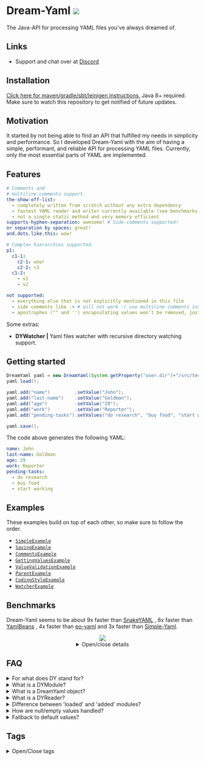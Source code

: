 # Dream-Yaml [![](https://jitpack.io/v/Osiris-Team/Dream-Yaml.svg)](https://jitpack.io/#Osiris-Team/Dream-Yaml)
The Java-API for processing YAML files you've always dreamed of.
## Links
 - Support and chat over at [Discord](https://discord.com/invite/GGNmtCC)
## Installation
[Click here for maven/gradle/sbt/leinigen instructions.](https://jitpack.io/#Osiris-Team/Dream-Yaml/LATEST)
Java 8+ required.
Make sure to watch this repository to get notified of future updates.
## Motivation
It started by not being able to find an API that fulfilled my needs in simplicity and performance.
So I developed Dream-Yaml with the aim of having a simple, performant, and reliable API for processing YAML files.
Currently, only the most essential parts of YAML are implemented.
## Features
```YAML
# Comments and
# multiline comments support.
the-show-off-list: 
  - completely written from scratch without any extra dependency
  - fastest YAML reader and writer currently available (see benchmarks below)
  - not a single static method and very memory efficient
supports-hyphen-separation: awesome! # Side-comments supported!
or separation by spaces: great!
and.dots.like.this: wow!

# Complex hierarchies supported.
p1:
  c1-1:
    c2-1: wow!
    c2-2: <3
  c1-2:
    - v1
    - v2

not supported:
  - everything else that is not explicitly mentioned in this file
  - side comments like -> # will not work :( use multiline comments instead
  - apostrophes ("" and '') encapsulating values won’t be removed, just don't use them
```
Some extras:
 - **DYWatcher |** Yaml files watcher with recursive directory watching support.
## Getting started
```java
DreamYaml yaml = new DreamYaml(System.getProperty("user.dir")+"/src/test/simple-example.yml");
yaml.load();

yaml.add("name")         .setValue("John");
yaml.add("last-name")    .setValue("Goldman");
yaml.add("age")          .setValue("29");
yaml.add("work")         .setValue("Reporter");
yaml.add("pending-tasks").setValues("do research", "buy food", "start working");

yaml.save();
```
The code above generates the following YAML:
```yaml
name: John
last-name: Goldman
age: 29
work: Reporter
pending-tasks: 
  - do research
  - buy food
  - start working
```
## Examples
These examples build on top of each other, so make sure to follow the order.
* [`SimpleExample`](https://github.com/Osiris-Team/Dream-Yaml/blob/main/src/test/java/com/osiris/dyml/examples/SimpleExample.java)
* [`SavingExample`](https://github.com/Osiris-Team/Dream-Yaml/blob/main/src/test/java/com/osiris/dyml/examples/SavingExample.java)
* [`CommentsExample`](https://github.com/Osiris-Team/Dream-Yaml/blob/main/src/test/java/com/osiris/dyml/examples/CommentsExample.java)
* [`GettingValuesExample`](https://github.com/Osiris-Team/Dream-Yaml/blob/main/src/test/java/com/osiris/dyml/examples/GettingValuesExample.java)
* [`ValueValidationExample`](https://github.com/Osiris-Team/Dream-Yaml/blob/main/src/test/java/com/osiris/dyml/examples/ValueValidationExample.java)
* [`ParentExample`](https://github.com/Osiris-Team/Dream-Yaml/blob/main/src/test/java/com/osiris/dyml/examples/ParentExample.java)
* [`CodingStyleExample`](https://github.com/Osiris-Team/Dream-Yaml/blob/main/src/test/java/com/osiris/dyml/examples/CodingStyleExample.java)
* [`WatcherExample`](https://github.com/Osiris-Team/Dream-Yaml/blob/main/src/test/java/com/osiris/dyml/examples/DYWatcherExample.java)
## Benchmarks
Dream-Yaml seems to be about 9x faster than [SnakeYAML](https://bitbucket.org/asomov/snakeyaml/src/master/)
, 8x faster than [YamlBeans](https://github.com/EsotericSoftware/yamlbeans)
, 4x faster than [eo-yaml](https://github.com/decorators-squad/eo-yaml)
 and 3x faster than [Simple-Yaml](https://github.com/Carleslc/Simple-YAML).
<div align="center">
  <img src="https://i.imgur.com/rupU0Ea.png">
<details>
  <summary>Open/close details</summary>
<img src="https://i.imgur.com/Dvob5Ly.png">
</details>
</div>

## FAQ
<div>
<details>
  <summary>For what does DY stand for?</summary>
DreamYaml.
</details>
<details>
  <summary>What is a DYModule?</summary>
It is the in-memory representation of a yaml section. For example 'name: John' is one module. It has the key 'name' and the value 'John'.
</details>
<details>
  <summary>What is a DreamYaml object?</summary>
It is the in-memory representation of the full yaml file and contains all of the modules, which can be accessed by their keys.
</details>
<details>
  <summary>What is a DYReader?</summary>
It is responsible for reading the yaml file and parsing its objects into modules, which then get added to the DreamYaml object.
These are named 'loaded modules' by the way.
</details>
<details>
  <summary>Difference between 'loaded' and 'added' modules?</summary>
The only difference, is that loaded modules cannot have default values set.
They are basically the raw output from your yaml file. Added modules get created when you call the add() method. Their initial value is taken from the  
loaded module with the same keys.
</details>
<details>
  <summary>How are null/empty values handled?</summary>
<pre>
parent:
  key1:               # this value is null
  key2: ~             # not null, but a string
  key3: null          # not null, but a string
  key5: "null"        # not null, but a string
  key5: ""            # this value is null (note that if you disable the remove quotes post-processing option, this is a string("") and not empty, otherwise this gets turned into a null value)
</pre>
To sum it up: <b>Empty values do NOT exist. Null values exist. </b>
Note that null values are removed from the modules values list, in the post-processing part while parsing the yaml file.
You can disable it though, if you want.
</details>
<details>
  <summary>Fallback to default values?</summary>
When the 'real value' is null, return the default value.
This feature is enabled by default. You can change it for each individual module.
</details>
</div>

## Tags
<div>
<details>
  <summary>Open/Close tags</summary>
Tags are used to make this repository easier to find for others. <br>
yaml javascript
yaml java library
yaml java map
yaml java map example
yaml java list
yaml java api
yaml javascript example
yaml java code generation
yaml java spring
java yaml array
yaml and java
java yaml arraylist
yaml annotations java
java yaml anchors
java yaml auslesen
yaml string array java
load a yaml file java
read a yaml file java
yaml java boolean
java yaml binding
java yaml build
java yaml bean
yaml java spring boot
best yaml java library
java best yaml parser
yaml bigdecimal java
yaml java class
yaml java configuration
yaml java create
java yaml configuration library
java yaml config example
yaml checker java
java yaml cannot create property
yaml java doc
yaml java dictionary
yaml deserialize java
yaml deserialization java
java yaml dump to file
yaml diff java
java yaml default value
java yaml dump options
yaml java example
yaml java enums
yaml en java
yaml escape java
java yaml einlesen
yaml parser java example
yaml java jackson example
java yaml file reader
yaml for java
yaml files java
yaml for java configuration
java yaml file writer
java yaml framework
yaml flatten java
yaml factory java
yaml java github
yaml java generator
yaml generate java class
java yaml get value
yaml generate java
swagger yaml generate java
openapi yaml generate java
yaml java hashmap
yaml to html java
heroku yml java
yaml java.io.ioexception stream closed
yaml in java
java yaml inheritance
java yaml import
yaml interface java
java yaml implementation
yaml iterator java
read yaml in java
yaml java jackson
yaml java json
yaml parser java jackson
yaml to json java library
java yaml vs json
java yaml to json jackson
yaml file to json java
kubernetes yaml java_opts
java kubernetes yaml
java yaml key value
yaml java lib
yaml java list of objects
java.lang.illegalargumentexception could not resolve placeholder yml
yaml.load java
java yaml list example
java yaml libraries
yaml java maven
yaml java mapping
java yaml map of objects
java yaml merge
java yaml mapper
java yaml maven dependency
yaml java.nio.charset.malformedinputexception input length = 1
java yaml ignore null
java yaml nested objects
yaml nested java
yaml caused by java.nio.charset.malformedinputexception input length = 1
java yaml dot notation
java yaml dump ignore null
yaml java object
yaml java_opts
java yaml output
java yaml override
yaml or java
yaml to java online
yaml parser java online
yaml java parser
yaml java properties
yaml java parser example
yaml java parsing
yaml java pojo
java yaml parser jackson
java yaml properties example
java yaml parser library
yaml query java
yaml java reader
yaml java rest
java yaml read list
java yaml reader library
yaml file reader java
yaml config reader java
java read yaml properties
java read yaml configuration file
yaml java set
yaml java snakeyaml
java yaml schema validator
yaml schema java
java yaml snakeyaml example
yaml java tutorial
java yaml to json
yaml to java
yaml to java object
java yaml to map
yaml to java class
java yaml to properties
yaml class java.util.linkedhashmap cannot be cast to class
java use yaml
yaml java.lang.classcastexception java.util.linkedhashmap cannot be cast to
yaml to java.util.properties
java update yaml file
read yaml using java
generate yaml using java
java update yaml
yaml validator java
java yaml vs properties
java yaml variables
java yaml @value
java yaml writer
yaml with java
java yaml parser with comments
yaml file writer java
read yaml with java
use yaml with java
read yaml in java with jackson
write yaml in java with jackson
yaml to xml java
yaml xpath java
java yaml vs xml
yaml java 11
java yaml 1.2 parser
java yaml 1.2
yaml 2 java
openapi 3 yaml to java
java 8 yaml parser
java 8 yaml
</details>
</div>
